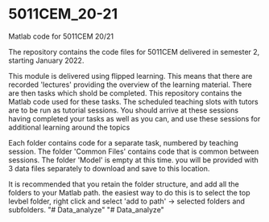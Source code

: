 # 5011CEM_20-21
Matlab code for 5011CEM 20/21

The repository contains the code files for 5011CEM delivered in semester 2, starting January 2022.

This module is delivered using flipped learning. This means that there are recorded 'lectures' providing the overview of the learning material. There are then tasks which shold be completed. This repository contains the Matlab code used for these tasks.
The scheduled teaching slots with tutors are to be run as tutorial sessions. You should arrive at these sessions having completed your tasks as well as you can, and use these sessions for additional learning around the topics

Each folder contains code for a separate task, numbered by teaching session.
The folder 'Common Files' contains code that is common between sessions.
The folder 'Model' is empty at this time. you will be provided with 3 data files separately to download and save to this location.

It is recommended that you retain the folder structure, and add all the folders to your Matlab path. the easiest way to do this is to select the top levbel folder, right click and select 'add to path' -> selected folders and subfolders.
"# Data_analyze" 
"# Data_analyze" 
